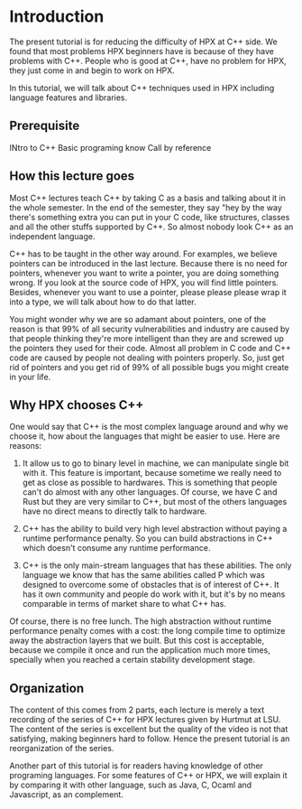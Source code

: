 # Introduction

The present tutorial is for reducing the difficulty of HPX at C++ side.
We found that most problems HPX beginners have is because of they have problems with C++. People who is good at C++, have no problem for HPX, they just come in and begin to work on HPX.

In this tutorial, we will talk about C++ techniques used in HPX including language features and libraries.

## Prerequisite
INtro to C++ Basic programing know
Call by reference

## How this lecture goes

Most C++ lectures teach C++ by taking C as a basis and talking about it in the whole semester. In the end of the semester, they say "hey by the way there's something extra you can put in your C code, like structures, classes and all the other stuffs supported by C++. So almost nobody look C++ as an independent language.

C++ has to be taught in the other way around. For examples, we believe pointers can be introduced in the last lecture. Because there is no need for pointers, whenever you want to write a pointer, you are doing something wrong. If you look at the source code of HPX, you will find little pointers. Besides, whenever you want to use a pointer, please please please wrap it into a type, we will talk about how to do that latter.

You might wonder why we are so adamant about pointers, one of the reason is that 99% of all security vulnerabilities and industry are caused by that people thinking they're more intelligent than they are and screwed up the pointers they used for their code. Almost all problem in C code and C++ code are caused by people not dealing with pointers properly. So, just get rid of pointers and you get rid of 99% of all possible bugs you might create in your life.

## Why HPX chooses C++
One would say that C++ is the most complex language around and why we choose it, how about the languages that might be easier to use. Here are reasons:

1. It allow us to go to binary level in machine, we can manipulate single bit with it. This feature is important, because sometime we really need to get as close as possible to hardwares. This is something that people can't do almost with any other languages. Of course, we have C and Rust but they are very similar to C++, but most of the others languages have no direct means to directly talk to hardware.

2. C++ has the ability to build very high level abstraction without paying a runtime performance penalty.
So you can build abstractions in C++ which doesn't consume any runtime performance.

3. C++ is the only main-stream languages that has these abilities. The only language we know that has the same abilities called P which was designed to overcome some of obstacles that is of interest of C++. It has it own community and people do work with it, but it's by no means comparable in terms of market share to what C++ has.

Of course, there is no free lunch. The high abstraction without runtime performance penalty comes with a cost: the long compile time to optimize away the abstraction layers that we built. But this cost is acceptable, because we compile it once and run the application much more times, specially when you reached a certain stability development stage.


## Organization
The content of this comes from 2 parts, each lecture is merely a text recording of the series of C++ for HPX lectures given by Hurtmut at LSU. The content of the series is excellent but the quality of the video is not that satisfying, making beginners hard to follow. Hence the present tutorial is an reorganization of the series.

Another part of this tutorial is for readers having knowledge of other programing languages. For some features of C++ or HPX, we will explain it by comparing it with other language, such as Java, C, Ocaml and Javascript, as an complement.